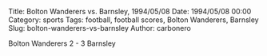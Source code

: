 Title: Bolton Wanderers vs. Barnsley, 1994/05/08
Date: 1994/05/08 00:00
Category: sports
Tags: football, football scores, Bolton Wanderers, Barnsley
Slug: bolton-wanderers-vs-barnsley
Author: carbonero


Bolton Wanderers 2 - 3 Barnsley
